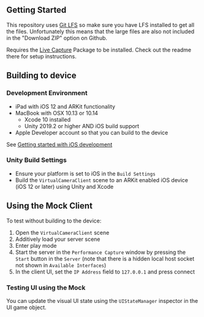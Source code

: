 ## Getting Started
This repository uses [Git LFS](https://git-lfs.github.com/) so make sure you have LFS installed to get all the files. Unfortunately this means that the large files are also not included in the "Download ZIP" option on Github.

Requires the [Live Capture](https://github.com/Unity-Technologies/VirtualProduction/) Package to be installed. Check out the readme there for setup instructions.

## Building to device
### Development Environment
* iPad with iOS 12 and ARKit functionality
* MacBook with OSX 10.13 or 10.14
    * Xcode 10 installed
    * Unity 2019.2 or higher AND iOS build support
* Apple Developer account so that you can build to the device

See [Getting started with iOS development](https://docs.unity3d.com/Manual/iphone-GettingStarted.html)

### Unity Build Settings
* Ensure your platform is set to iOS in the `Build Settings`
* Build the `VirtualCameraClient` scene to an ARKit enabled iOS device (iOS 12 or later) using Unity and Xcode

## Using the Mock Client
To test without building to the device:
1. Open the `VirtualCameraClient` scene
2. Additively load your server scene
3. Enter play mode
4. Start the server in the `Performance Capture` window by pressing the `Start` button in the `Server` (note that there is a hidden local host socket not shown in `Available Interfaces`)
5. In the client UI, set the `IP Address` field to `127.0.0.1` and press connect

### Testing UI using the Mock
You can update the visual UI state using the `UIStateManager` inspector in the UI game object.
